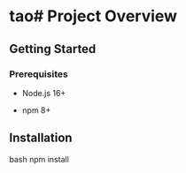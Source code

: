 # tao# Project Overview

## Getting Started

### Prerequisites

- Node.js 16+

- npm 8+

## Installation

bash
npm install

